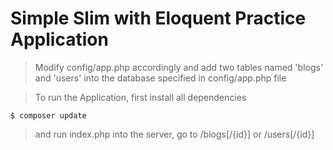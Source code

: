 # Simple Slim with Eloquent Practice Application

>  Modify config/app.php accordingly and add two tables named 'blogs' and 'users' into the database specified in config/app.php file

> To run the Application, first install all dependencies

    $ composer update

> and run index.php into the server, go to /blogs[/{id}] or /users[/{id}]
